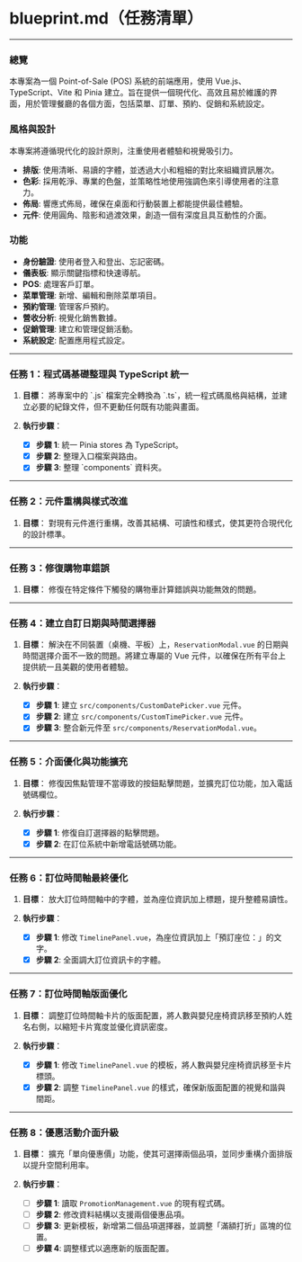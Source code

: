 # blueprint.md（任務清單）

---

### 總覽

本專案為一個 Point-of-Sale (POS) 系統的前端應用，使用 Vue.js、TypeScript、Vite 和 Pinia 建立。旨在提供一個現代化、高效且易於維護的界面，用於管理餐廳的各個方面，包括菜單、訂單、預約、促銷和系統設定。

### 風格與設計

本專案將遵循現代化的設計原則，注重使用者體驗和視覺吸引力。

*   **排版**: 使用清晰、易讀的字體，並透過大小和粗細的對比來組織資訊層次。
*   **色彩**: 採用乾淨、專業的色盤，並策略性地使用強調色來引導使用者的注意力。
*   **佈局**: 響應式佈局，確保在桌面和行動裝置上都能提供最佳體驗。
*   **元件**: 使用圓角、陰影和過渡效果，創造一個有深度且具互動性的介面。

### 功能

*   **身份驗證**: 使用者登入和登出、忘記密碼。
*   **儀表板**: 顯示關鍵指標和快速導航。
*   **POS**: 處理客戶訂單。
*   **菜單管理**: 新增、編輯和刪除菜單項目。
*   **預約管理**: 管理客戶預約。
*   **營收分析**: 視覺化銷售數據。
*   **促銷管理**: 建立和管理促銷活動。
*   **系統設定**: 配置應用程式設定。

---

### 任務 1：程式碼基礎整理與 TypeScript 統一

1.  **目標**：
    將專案中的 \`.js\` 檔案完全轉換為 \`.ts\`，統一程式碼風格與結構，並建立必要的紀錄文件，但不更動任何既有功能與畫面。

2.  **執行步驟**：
    *   [x] **步驟 1**: 統一 Pinia stores 為 TypeScript。
    *   [x] **步驟 2**: 整理入口檔案與路由。
    *   [x] **步驟 3**: 整理 \`components\` 資料夾。

---

### 任務 2：元件重構與樣式改進

1.  **目標**：
    對現有元件進行重構，改善其結構、可讀性和樣式，使其更符合現代化的設計標準。

---

### 任務 3：修復購物車錯誤

1.  **目標**：
    修復在特定條件下觸發的購物車計算錯誤與功能無效的問題。

---

### 任務 4：建立自訂日期與時間選擇器

1.  **目標**：
    解決在不同裝置（桌機、平板）上，`ReservationModal.vue` 的日期與時間選擇介面不一致的問題。將建立專屬的 Vue 元件，以確保在所有平台上提供統一且美觀的使用者體驗。

2.  **執行步驟**：
    *   [x] **步驟 1**: 建立 `src/components/CustomDatePicker.vue` 元件。
    *   [x] **步驟 2**: 建立 `src/components/CustomTimePicker.vue` 元件。
    *   [x] **步驟 3**: 整合新元件至 `src/components/ReservationModal.vue`。

---

### 任務 5：介面優化與功能擴充

1.  **目標**：
    修復因焦點管理不當導致的按鈕點擊問題，並擴充訂位功能，加入電話號碼欄位。

2.  **執行步驟**：
    *   [x] **步驟 1**: 修復自訂選擇器的點擊問題。
    *   [x] **步驟 2**: 在訂位系統中新增電話號碼功能。

---

### 任務 6：訂位時間軸最終優化

1.  **目標**：
    放大訂位時間軸中的字體，並為座位資訊加上標題，提升整體易讀性。

2.  **執行步驟**：
    *   [x] **步驟 1**: 修改 `TimelinePanel.vue`，為座位資訊加上「預訂座位：」的文字。
    *   [x] **步驟 2**: 全面調大訂位資訊卡的字體。

---

### 任務 7：訂位時間軸版面優化

1.  **目標**：
    調整訂位時間軸卡片的版面配置，將人數與嬰兒座椅資訊移至預約人姓名右側，以縮短卡片寬度並優化資訊密度。

2.  **執行步驟**：
    *   [x] **步驟 1**: 修改 `TimelinePanel.vue` 的模板，將人數與嬰兒座椅資訊移至卡片標頭。
    *   [x] **步驟 2**: 調整 `TimelinePanel.vue` 的樣式，確保新版面配置的視覺和諧與間距。

---

### 任務 8：優惠活動介面升級

1.  **目標**：
    擴充「單向優惠價」功能，使其可選擇兩個品項，並同步重構介面排版以提升空間利用率。

2.  **執行步驟**：
    *   [ ] **步驟 1**: 讀取 `PromotionManagement.vue` 的現有程式碼。
    *   [ ] **步驟 2**: 修改資料結構以支援兩個優惠品項。
    *   [ ] **步驟 3**: 更新模板，新增第二個品項選擇器，並調整「滿額打折」區塊的位置。
    *   [ ] **步驟 4**: 調整樣式以適應新的版面配置。
